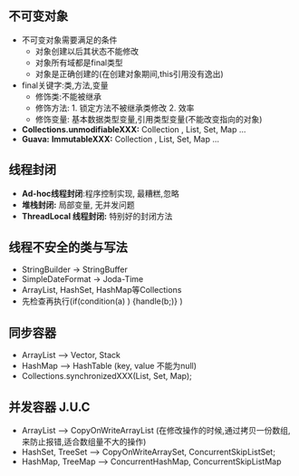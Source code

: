 ## 不可变对象

* 不可变对象需要满足的条件
  * 对象创建以后其状态不能修改
  * 对象所有域都是final类型
  * 对象是正确创建的(在创建对象期间,this引用没有逸出)
* final关键字:类,方法,变量
  * 修饰类:不能被继承
  * 修饰方法: 1. 锁定方法不被继承类修改 2. 效率
  * 修饰变量: 基本数据类型变量,引用类型变量(不能改变指向的对象)
* **Collections.unmodifiableXXX:**  Collection , List, Set, Map ...
* **Guava:** **ImmutableXXX:** Collection , List, Set, Map ...

## 线程封闭

* **Ad-hoc线程封闭**:程序控制实现, 最糟糕,忽略
* **堆栈封闭:** 局部变量, 无并发问题
* **ThreadLocal 线程封闭:** 特别好的封闭方法

## 线程不安全的类与写法

* StringBuilder -> StringBuffer
* SimpleDateFormat -> Joda-Time
* ArrayList, HashSet, HashMap等Collections
* 先检查再执行(if(condition(a)  ) {handle(b;)} )

## 同步容器

* ArrayList --> Vector, Stack
* HashMap --> HashTable (key, value 不能为null)
* Collections.synchronizedXXX(List, Set, Map);

## 并发容器 J.U.C

* ArrayList --> CopyOnWriteArrayList (在修改操作的时候,通过拷贝一份数组,来防止报错,适合数组量不大的操作)
* HashSet, TreeSet --> CopyOnWriteArraySet, ConcurrentSkipListSet;
* HashMap, TreeMap --> ConcurrentHashMap, ConcurrentSkipListMap